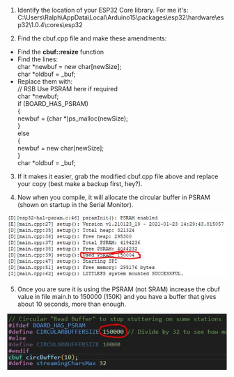 1. Identify the location of your ESP32 Core library. For me it's:
C:\Users\Ralph\AppData\Local\Arduino15\packages\esp32\hardware\esp32\1.0.4\cores\esp32

2. Find the cbuf.cpp file and make these amendments:

  * Find the **cbuf::resize** function
  * Find the lines:  
    char \*newbuf = new char[newSize];  
    char \*oldbuf = \_buf;  
  * Replace them with:  
    // RSB Use PSRAM here if required  
	  char \*newbuf;  
	  if (BOARD_HAS_PSRAM)  
	  {  
		  newbuf = (char \*)ps_malloc(newSize);  
	  }  
	  else  
	  {  
		  newbuf = new char[newSize];  
	  }  
	  char \*oldbuf = \_buf;  

3. If it makes it easier, grab the modified cbuf.cpp file above and replace your copy (best make a backup first, hey?).

4. Now when you compile, it will allocate the circular buffer in PSRAM (shown on startup in the Serial Monitor).

<img src="images/UsingCircBuffer.JPG">

5. Once you are sure it is using the PSRAM (not SRAM) increase the cbuf value in file main.h to 150000 (150K) and you have a buffer that gives about 10 seconds, more than enough.
  
<img src="images/main.h_edits.JPG">
